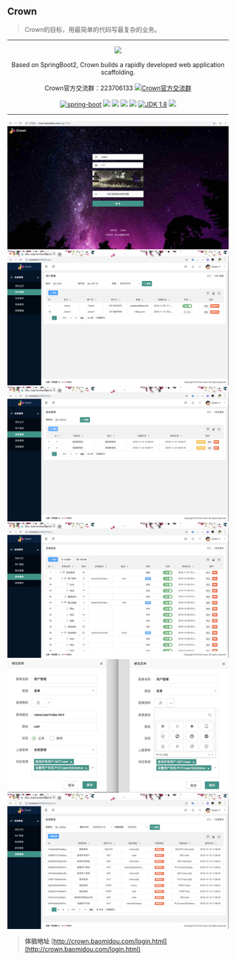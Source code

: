 ## Crown

> Crown的目标，用最简单的代码写最复杂的业务。

-----------------------------------------------------------------------------------------------
<p align="center">
    <img src="https://raw.githubusercontent.com/Caratacus/Crown/master/Crown.png" width="300">
    <p align="center">
        Based on SpringBoot2, Crown builds a rapidly developed web application scaffolding.
        <br>
        <br>
        <span>
            <span>
                Crown官方交流群：223706133
            </span>
            <span>
                <a target="_blank" href="https://shang.qq.com/wpa/qunwpa?idkey=180c0eb468ec425c7208f49f142e4057f3f83a2fdabfe07ccb4606a414cd6413">
                <img border="0" src="https://pub.idqqimg.com/wpa/images/group.png" alt="Crown官方交流群" title="Crown官方交流群"></a>
            </span>
        </span>
        <br>
        <br>
        <a href="https://spring.io/projects/spring-boot">
        <img src="https://img.shields.io/badge/spring--boot-2.1.1.RELEASE-blue.svg" alt="spring-boot"></a>
		<a href="https://travis-ci.org/Caratacus/Crown">
		<img src="https://www.travis-ci.org/Caratacus/Crown.svg?branch=master"></a>
		<a href="https://app.codacy.com/app/Caratacus/Crown?utm_source=github.com&utm_medium=referral&utm_content=Caratacus/Crown&utm_campaign=Badge_Grade_Dashboard">
		<img src="https://api.codacy.com/project/badge/Grade/81a3765292f04b3cad7b7a548daf5953"></a>
		<a href="https://codecov.io/gh/Caratacus/Crown">
        <img src="https://codecov.io/gh/Caratacus/Crown/branch/master/graph/badge.svg"></a>
		<a href="https://github.com/Caratacus/Crown">
        <img src="https://tokei.rs/b1/github/Caratacus/Crown?category=lines"></a>
		<a href="https://github.com/Caratacus/Crown">
		<img src="https://img.shields.io/badge/JDK-1.8-green.svg" alt="JDK 1.8" title="JDK 1.8"></a>
		<a href="https://mit-license.org">
        <img src="https://img.shields.io/cocoapods/l/Alamofire.svg?style=flat"></a>
    </p>
</p>

-----------------------------------------------------------------------------------------------
![login.jpg](https://raw.githubusercontent.com/Caratacus/Resource/master/crown/login.jpg)
<br>
![user.png](https://raw.githubusercontent.com/Caratacus/Resource/master/crown/user.png)
<br>
![role.png](https://raw.githubusercontent.com/Caratacus/Resource/master/crown/role.png)
<br>
![menu.png](https://raw.githubusercontent.com/Caratacus/Resource/master/crown/menu.png)
<br>
![menu-form.png](https://raw.githubusercontent.com/Caratacus/Resource/master/crown/menu-form.png)
<br>
![resource.png](https://raw.githubusercontent.com/Caratacus/Resource/master/crown/resource.png)

> **体验地址** [http://crown.baomidou.com/login.html](http://crown.baomidou.com/login.html)